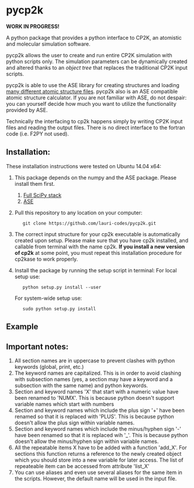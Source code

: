 pycp2k
==================

**WORK IN PROGRESS!**

A python package that provides a python interface to CP2K, an atomistic and molecular simulation software.

pycp2k allows the user to create and run entire CP2K simulation with python scripts only. The simulation parameters can be dynamically created and altered thanks to an *object tree* that replaces the traditional CP2K input scripts.

pycp2k is able to use the ASE library for creating structures and loading [many different atomic structure files](https://wiki.fysik.dtu.dk/ase/ase/io.html). pycp2k also is an ASE compatible atomic structure calculator. If you are not familiar with ASE, do not despair: you can yourself decide how much you want to utilize the functionality provided by ASE.

Technically the interfacing to cp2k happens simply by writing CP2K input files and reading the output files. There is no direct interface to the fortran code (i.e. F2PY not used).

Installation:
------------------

These installation instructions were tested on Ubuntu 14.04 x64:

1. This package depends on the numpy and the ASE package. Please install them first.
   1. [Full SciPy stack](http://www.scipy.org/install.html)
   2. [ASE](https://wiki.fysik.dtu.dk/ase/)
2. Pull this repository to any location on your computer:

   ```
      git clone https://github.com/lauri-codes/pycp2k.git
   ```

3. The correct input structure for your cp2k executable is automatically created upon setup. Please make sure that you have cp2k installed, and callable from terminal with the name cp2k. **If you install a new version of cp2k** at some point, you must repeat this installation procedure for cp2kase to work properly.
4. Install the package by running the setup script in terminal:
   For local setup use:

   ```
      python setup.py install --user
   ```
   
   For system-wide setup use:
   
   ```
      sudo python setup.py install
   ```


Example
------------------


Important notes:
------------------

1. All section names are in uppercase to prevent clashes with python keywords (global, print, etc.)
2. The keyword names are capitalized. This is in order to avoid clashing with subsection names (yes, a section may have a keyword and a subsection with the same name) and python keywords.
3. Section and keyword names 'X' that start with a numeric value have been renamed to 'NUMX'. This is because python doesn't support variable names which start with numbers
4. Section and keyword names which include the plus sign '+' have been renamed so that it is replaced with 'PLUS'. This is because python doesn't allow the plus sign within variable names.
5. Section and keyword names which include the minus/hyphen sign '-' have been renamed so that it is replaced wih '_'. This is because python doesn't allow the minus/hyphen sign within variable names.
6. All the repeatable items X have to be added with a function 'add\_X'. For sections this function returns a reference to the newly created object which you should store into a new variable for later access. The list of repeateable item can be accessed from attribute 'list\_X'
7. You can use aliases and even use several aliases for the same item in the scripts. However, the default name will be used in the input file.
